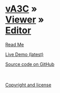 [vA3C](../../index.html ) &raquo;<br>[Viewer]( ../index.html ) &raquo;<br>[Editor]( ./index.html )
=================================================================================================

<p id=rm >
	<a href=JavaScript:displayPage("#readme.md#rm"); >Read Me</a>
</p>

<i class="fa fa-external-link"></i> [Live Demo (latest)]( http://va3c.github.io/viewer/va3c-viewer-html5/latest/index.html ) 

<i class="fa fa-github"></i> [Source code on GitHub]( https://github.com/va3ec/viewer/tree/gh-pages/va3c-editor )  
<br>
<br>

<i class="fa fa-copy"></i> [Copyright and license]( https://github.com/va3c/va3c.github.io/blob/master/LICENSE )